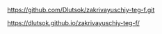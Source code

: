 https://github.com/Dlutsok/zakrivayuschiy-teg-f.git

https://dlutsok.github.io/zakrivayuschiy-teg-f/